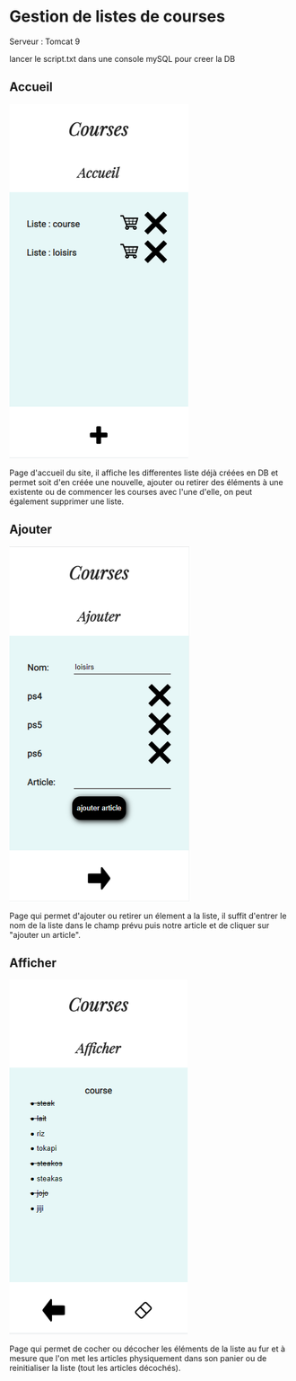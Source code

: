 # Gestion de listes de courses

Serveur : Tomcat 9

lancer le script.txt dans une console mySQL pour creer la DB

## Accueil
![](src/main/webapp/img/AccueilCourse.PNG)

Page d'accueil du site, il affiche les differentes liste déjà 
créées en DB et permet soit d'en créée une nouvelle, ajouter ou retirer des éléments à
une existente ou de commencer les courses avec l'une d'elle, on peut également supprimer une liste.

## Ajouter
![](src/main/webapp/img/AjouterCourse.PNG)

Page qui permet d'ajouter ou retirer un élement a la liste, il suffit d'entrer 
le nom de la liste dans le champ prévu puis notre article et de cliquer sur "ajouter un article".

## Afficher
![](src/main/webapp/img/AfficherCourse.PNG)

Page qui permet de cocher ou décocher les éléments de la liste au fur et à mesure que l'on met les articles 
physiquement dans son panier ou de reinitialiser la liste (tout les articles décochés).
